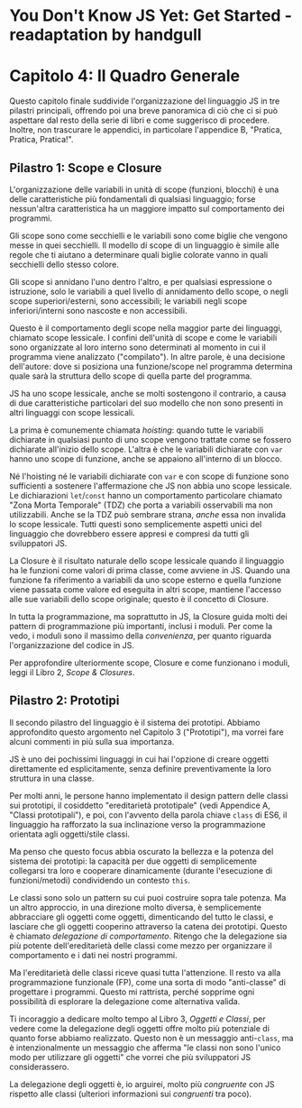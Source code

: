 # You Don't Know JS Yet: Get Started - readaptation by handgull

# Capitolo 4: Il Quadro Generale

Questo capitolo finale suddivide l'organizzazione del linguaggio JS in tre pilastri principali, offrendo poi una breve panoramica di ciò che ci si può aspettare dal resto della serie di libri e come suggerisco di procedere. Inoltre, non trascurare le appendici, in particolare l'appendice B, "Pratica, Pratica, Pratica!".

## Pilastro 1: Scope e Closure
L'organizzazione delle variabili in unità di scope (funzioni, blocchi) è una delle caratteristiche più fondamentali di qualsiasi linguaggio; forse nessun'altra caratteristica ha un maggiore impatto sul comportamento dei programmi.

Gli scope sono come secchielli e le variabili sono come biglie che vengono messe in quei secchielli. Il modello di scope di un linguaggio è simile alle regole che ti aiutano a determinare quali biglie colorate vanno in quali secchielli dello stesso colore.

Gli scope si annidano l'uno dentro l'altro, e per qualsiasi espressione o istruzione, solo le variabili a quel livello di annidamento dello scope, o negli scope superiori/esterni, sono accessibili; le variabili negli scope inferiori/interni sono nascoste e non accessibili.

Questo è il comportamento degli scope nella maggior parte dei linguaggi, chiamato scope lessicale. I confini dell'unità di scope e come le variabili sono organizzate al loro interno sono determinati al momento in cui il programma viene analizzato ("compilato"). In altre parole, è una decisione dell'autore: dove si posiziona una funzione/scope nel programma determina quale sarà la struttura dello scope di quella parte del programma.

JS ha uno scope lessicale, anche se molti sostengono il contrario, a causa di due caratteristiche particolari del suo modello che non sono presenti in altri linguaggi con scope lessicali.

La prima è comunemente chiamata *hoisting*: quando tutte le variabili dichiarate in qualsiasi punto di uno scope vengono trattate come se fossero dichiarate all'inizio dello scope. L'altra è che le variabili dichiarate con `var` hanno uno scope di funzione, anche se appaiono all'interno di un blocco.

Né l'hoisting né le variabili dichiarate con `var` e con scope di funzione sono sufficienti a sostenere l'affermazione che JS non abbia uno scope lessicale. Le dichiarazioni `let`/`const` hanno un comportamento particolare chiamato "Zona Morta Temporale" (TDZ) che porta a variabili osservabili ma non utilizzabili. Anche se la TDZ può sembrare strana, *anche* essa non invalida lo scope lessicale. Tutti questi sono semplicemente aspetti unici del linguaggio che dovrebbero essere appresi e compresi da tutti gli sviluppatori JS.

La Closure è il risultato naturale dello scope lessicale quando il linguaggio ha le funzioni come valori di prima classe, come avviene in JS. Quando una funzione fa riferimento a variabili da uno scope esterno e quella funzione viene passata come valore ed eseguita in altri scope, mantiene l'accesso alle sue variabili dello scope originale; questo è il concetto di Closure.

In tutta la programmazione, ma soprattutto in JS, la Closure guida molti dei pattern di programmazione più importanti, inclusi i moduli. Per come la vedo, i moduli sono il massimo della *convenienza*, per quanto riguarda l'organizzazione del codice in JS.

Per approfondire ulteriormente scope, Closure e come funzionano i moduli, leggi il Libro 2, *Scope & Closures*.

## Pilastro 2: Prototipi
Il secondo pilastro del linguaggio è il sistema dei prototipi. Abbiamo approfondito questo argomento nel Capitolo 3 ("Prototipi"), ma vorrei fare alcuni commenti in più sulla sua importanza.

JS è uno dei pochissimi linguaggi in cui hai l'opzione di creare oggetti direttamente ed esplicitamente, senza definire preventivamente la loro struttura in una classe.

Per molti anni, le persone hanno implementato il design pattern delle classi sui prototipi, il cosiddetto "ereditarietà prototipale" (vedi Appendice A, "Classi prototipali"), e poi, con l'avvento della parola chiave `class` di ES6, il linguaggio ha rafforzato la sua inclinazione verso la programmazione orientata agli oggetti/stile classi.

Ma penso che questo focus abbia oscurato la bellezza e la potenza del sistema dei prototipi: la capacità per due oggetti di semplicemente collegarsi tra loro e cooperare dinamicamente (durante l'esecuzione di funzioni/metodi) condividendo un contesto `this`.

Le classi sono solo un pattern su cui puoi costruire sopra tale potenza. Ma un altro approccio, in una direzione molto diversa, è semplicemente abbracciare gli oggetti come oggetti, dimenticando del tutto le classi, e lasciare che gli oggetti cooperino attraverso la catena dei prototipi. Questo è chiamato *delegazione di comportamento*. Ritengo che la delegazione sia più potente dell'ereditarietà delle classi come mezzo per organizzare il comportamento e i dati nei nostri programmi.

Ma l'ereditarietà delle classi riceve quasi tutta l'attenzione. Il resto va alla programmazione funzionale (FP), come una sorta di modo "anti-classe" di progettare i programmi. Questo mi rattrista, perché sopprime ogni possibilità di esplorare la delegazione come alternativa valida.

Ti incoraggio a dedicare molto tempo al Libro 3, *Oggetti e Classi*, per vedere come la delegazione degli oggetti offre molto più potenziale di quanto forse abbiamo realizzato. Questo non è un messaggio anti-`class`, ma è intenzionalmente un messaggio che afferma "le classi non sono l'unico modo per utilizzare gli oggetti" che vorrei che più sviluppatori JS considerassero.

La delegazione degli oggetti è, io arguirei, molto più *congruente* con JS rispetto alle classi (ulteriori informazioni sui *congruenti* tra poco).
